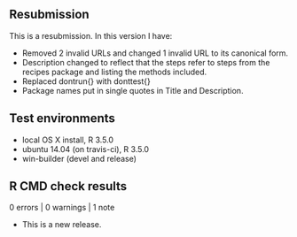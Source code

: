 ## Resubmission
This is a resubmission. In this version I have:

* Removed 2 invalid URLs and changed 1 invalid URL to its canonical form.
* Description changed to reflect that the steps refer to steps from the recipes package and listing the methods included.
* Replaced dontrun{} with donttest{}
* Package names put in single quotes in Title and Description.

## Test environments
* local OS X install, R 3.5.0
* ubuntu 14.04 (on travis-ci), R 3.5.0
* win-builder (devel and release)

## R CMD check results

0 errors | 0 warnings | 1 note

* This is a new release.
